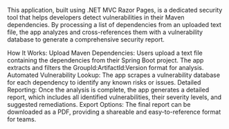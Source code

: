 This application, built using .NET MVC Razor Pages, is a dedicated security tool that helps developers detect vulnerabilities in their Maven dependencies. By processing a list of dependencies from an uploaded text file, the app analyzes and cross-references them with a vulnerability database to generate a comprehensive security report.

How It Works:
    Upload Maven Dependencies: Users upload a text file containing the dependencies from their Spring Boot project. The app extracts and filters the GroupId:ArtifactId:Version format for analysis.
    Automated Vulnerability Lookup: The app scrapes a vulnerability database for each dependency to identify any known risks or issues.
    Detailed Reporting: Once the analysis is complete, the app generates a detailed report, which includes all identified vulnerabilities, their severity levels, and suggested remediations.
    Export Options: The final report can be downloaded as a PDF, providing a shareable and easy-to-reference format for teams.
